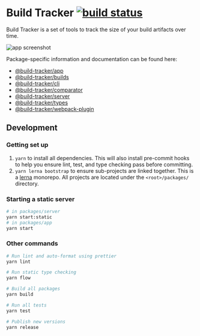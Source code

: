 # Build Tracker [![build status](https://img.shields.io/travis/paularmstrong/build-tracker/master.svg?style=flat-square)](https://travis-ci.org/paularmstrong/build-tracker)

Build Tracker is a set of tools to track the size of your build artifacts over time.

![app screenshot](docs/app-screenshot.png?raw=true)

Package-specific information and documentation can be found here:

* [@build-tracker/app](packages/app)
* [@build-tracker/builds](packages/builds)
* [@build-tracker/cli](packages/cli)
* [@build-tracker/comparator](packages/comparator)
* [@build-tracker/server](packages/server)
* [@build-tracker/types](packages/types)
* [@build-tracker/webpack-plugin](packages/webpack-plugin)

## Development

### Getting set up

1.  `yarn` to install all dependencies. This will also install pre-commit hooks to help you ensure lint, test, and type checking pass before committing.
2.  `yarn lerna bootstrap` to ensure sub-projects are linked together. This is a [lerna](https://lernajs.io) monorepo. All projects are located under the `<root>/packages/` directory.

### Starting a static server

```bash
# in packages/server
yarn start:static
# in packages/app
yarn start
```

### Other commands

```bash
# Run lint and auto-format using prettier
yarn lint

# Run static type checking
yarn flow

# Build all packages
yarn build

# Run all tests
yarn test

# Publish new versions
yarn release
```
